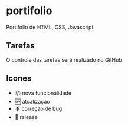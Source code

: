 # portifolio
 Portifolio de HTML, CSS, Javascript

 ## Tarefas

 O controle das tarefas será realizado no GitHub

## Icones

- :package: nova funcionalidade
- :up: atualização
- :beetle: correção de bug
- :checkered_flag: release